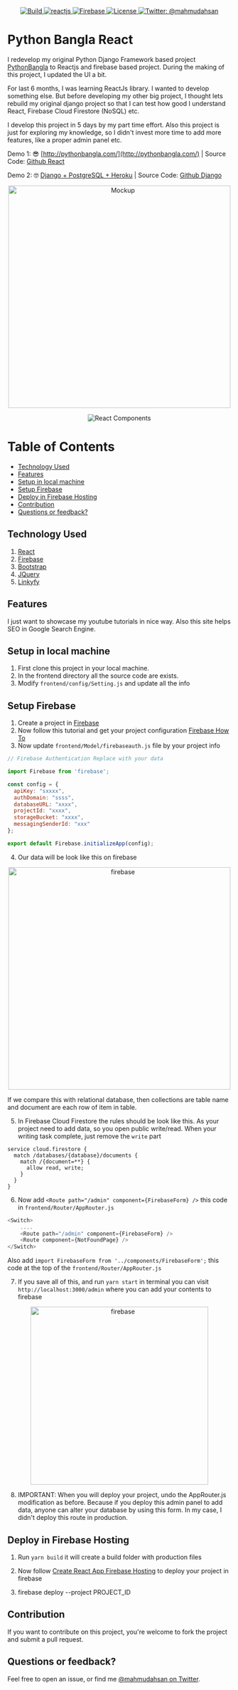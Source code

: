 <p align="center">
    <a href="/">
        <img src="https://img.shields.io/badge/build-passing-brightgreen.svg" alt="Build" />
    </a>
    <a href="https://reactjs.org">
        <img src="https://img.shields.io/badge/react-16.8.2-blue.svg" alt="reactjs" />
    </a>
    <a href="https://firebase.google.com">
        <img src="https://img.shields.io/badge/firebase-5.8.2-orange.svg" alt="Firebase" />
    </a>
    <a href="https://github.com/mahmudahsan/python-bangla-react/blob/master/LICENSE">
        <img src="https://img.shields.io/badge/license-MIT-blue.svg" alt="License" />
    </a>
    <a href="https://twitter.com/mahmudahsan">
        <img src="https://img.shields.io/badge/contact%40-mahmudahsan-red.svg" alt="Twitter: @mahmudahsan" />
    </a>
</p>


# Python Bangla React
I redevelop my original Python Django Framework based project [PythonBangla](https://github.com/mahmudahsan/pythonbangla.com) to Reactjs and firebase based project. During the making of this project, I updated the UI a bit. 

For last 6 months, I was learning ReactJs library. I wanted to develop something else. But before developing my other big project, I thought lets rebuild my original django project so that I can test how good I understand React, Firebase Cloud Firestore (NoSQL) etc.

I develop this project in 5 days by my part time effort. Also this project is just for exploring my knowledge, so I didn't invest more time to add more features, like a proper admin panel etc. 

Demo 1: 😎 [http://pythonbangla.com/](http://pythonbangla.com/) | Source Code: [Github React](https://github.com/mahmudahsan/python-bangla-react)

Demo 2: 🤓 [Django + PostgreSQL + Heroku](https://pb-947583-bn474.herokuapp.com) | Source Code: [Github Django](https://github.com/mahmudahsan/pythonbangla.com)


<p align="center">
    <img src="Resources/Mockup.png" alt="Mockup" height="500" />
</p>

<p align="center">
    <img src="Resources/react-components1.png" alt="React Components" />
</p>


# Table of Contents

- [Technology Used](#technology-used)
- [Features](#features)
- [Setup in local machine](#setup-in-local-machine)
- [Setup Firebase](#setup-firebase)
- [Deploy in Firebase Hosting](#deploy-in-firebase-hosting)
- [Contribution](#contribution)
- [Questions or feedback?](#questions-or-feedback)

## Technology Used
1. [React](https://reactjs.org/)
2. [Firebase](https://firebase.google.com/)
3. [Bootstrap](https://getbootstrap.com/)
4. [JQuery](https://jquery.com/)
5. [Linkyfy](https://github.com/cowboy/javascript-linkify)


## Features
I just want to showcase my youtube tutorials in nice way. Also this site helps SEO in Google Search Engine. 

## Setup in local machine
1. First clone this project in your local machine.
2. In the frontend directory all the source code are exists.
3. Modify `frontend/config/Setting.js` and update all the info

## Setup Firebase
1. Create a project in [Firebase](https://firebase.google.com/
)
2. Now follow this tutorial and get your project configuration [Firebase How To](https://firebase.google.com/docs/database/web/start)
3. Now update `frontend/Model/firebaseauth.js` file by your project info

```javascript
// Firebase Authentication Replace with your data

import Firebase from 'firebase';

const config = {
  apiKey: "sxxxx",
  authDomain: "ssss",
  databaseURL: "xxxx",
  projectId: "xxxx",
  storageBucket: "xxxx",
  messagingSenderId: "xxx"
};

export default Firebase.initializeApp(config);
```
4. Our data will be look like this on firebase
<p align="center">
    <img src="Resources/firebase-db.png" alt="firebase" height="500" />
</p>

If we compare this with relational database, then collections are table name and document are each row of item in table.

5. In Firebase Cloud Firestore the rules should be look like this. As your project need to add data, so you open public write/read. When your writing task complete, just remove the `write` part
```
service cloud.firestore {
  match /databases/{database}/documents {
    match /{document=**} {
      allow read, write; 
    }
  }
}
```

6. Now add `<Route path="/admin" component={FirebaseForm} />` this code in `frontend/Router/AppRouter.js`

```javascript
<Switch>
    ....
    <Route path="/admin" component={FirebaseForm} />
    <Route component={NotFoundPage} />
</Switch>
```

Also add `import FirebaseForm from '../components/FirebaseForm';` this code at the top of the `frontend/Router/AppRouter.js`

7. If you save all of this, and run `yarn start` in terminal you can visit `http://localhost:3000/admin` where you can add your contents to firebase

<p align="center">
    <img src="Resources/firebase-form.png" alt="firebase" height="400" />
</p>

8. IMPORTANT: When you will deploy your project, undo the AppRouter.js modification as before. Because if you deploy this admin panel to add data, anyone can alter your database by using this form. In my case, I didn't deploy this route in production.

## Deploy in Firebase Hosting
1. Run `yarn build` it will create a build folder with production files

2. Now follow [Create React App Firebase Hosting](https://facebook.github.io/create-react-app/docs/deployment#firebase-https-firebasegooglecom) to deploy your project in firebase

3. firebase deploy --project PROJECT_ID

## Contribution
If you want to contribute on this project, you're welcome to fork the project and submit a pull request. 

## Questions or feedback?

Feel free to open an issue, or find me [@mahmudahsan on Twitter](https://twitter.com/mahmudahsan).
